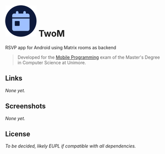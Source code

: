 # <img src="icon.png" height="100" width="100" alt=""/> TwoM

RSVP app for Android using Matrix rooms as backend

> Developed for
> the [Mobile Programming](https://git.hipert.unimore.it/ncapodieci/mobileprogramming/-/blob/master/LineeGuidaSviluppoAndroidApp/LineeGuidaPM23_24.pdf)
> exam of the Master's Degree in Computer Science at Unimore.

## Links

*None yet.*

## Screenshots

*None yet.*

## License

*To be decided, likely EUPL if compatible with all dependencies.*

